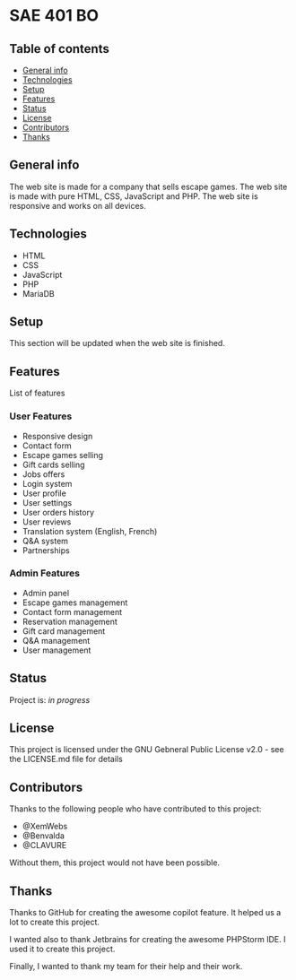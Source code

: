 # SAE 401 BO

## Table of contents

* [General info](#general-info)
* [Technologies](#technologies)
* [Setup](#setup)
* [Features](#features)
* [Status](#status)
* [License](#license)
* [Contributors](#contributors)
* [Thanks](#thanks)

## General info

The web site is made for a company that sells escape games. The web site is made with pure HTML, CSS, JavaScript and
PHP. The web site is responsive and works on all devices.

## Technologies

* HTML
* CSS
* JavaScript
* PHP
* MariaDB

## Setup

This section will be updated when the web site is finished.

## Features

List of features

### User Features

* Responsive design
* Contact form
* Escape games selling
* Gift cards selling
* Jobs offers
* Login system
* User profile
* User settings
* User orders history
* User reviews
* Translation system (English, French)
* Q&A system
* Partnerships

### Admin Features

* Admin panel
* Escape games management
* Contact form management
* Reservation management
* Gift card management
* Q&A management
* User management

## Status

Project is: _in progress_

## License

This project is licensed under the GNU Gebneral Public License v2.0 - see the LICENSE.md file for details

## Contributors

Thanks to the following people who have contributed to this project:

* @XemWebs
* @Benvalda
* @CLAVURE

Without them, this project would not have been possible.

## Thanks

Thanks to GitHub for creating the awesome copilot feature. It helped us a lot to create this project.

I wanted also to thank Jetbrains for creating the awesome PHPStorm IDE. I used it to create this project.

Finally, I wanted to thank my team for their help and their work.

